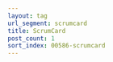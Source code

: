 ```yaml
---
layout: tag
url_segment: scrumcard
title: ScrumCard
post_count: 1
sort_index: 00586-scrumcard
---
```


